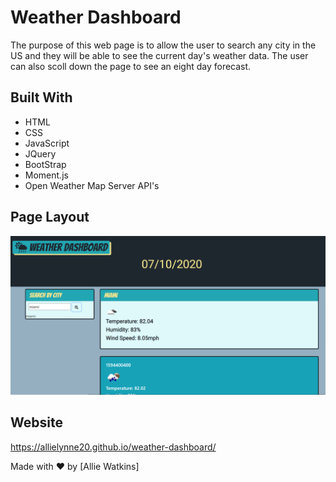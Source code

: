 # Weather Dashboard 

The purpose of this web page is to allow the user to search any city in the US and they will be able to see the current day's weather data. The user can also scoll down the page to see an eight day forecast.  


## Built With
* HTML
* CSS
* JavaScript
* JQuery
* BootStrap
* Moment.js
* Open Weather Map Server API's 

## Page Layout
![Weather Dashboard](./assets/capture.png)

## Website
https://allielynne20.github.io/weather-dashboard/



Made with ❤️ by [Allie Watkins]